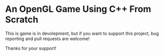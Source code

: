 # An OpenGL Game Using C++ From Scratch

This is game is in devolepment, but if you want to support this project, bug reporting and pull requests are welcome!

Thanks for your support!
